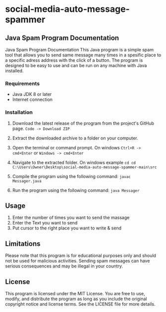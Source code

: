 # social-media-auto-message-spammer

## Java Spam Program Documentation

Java Spam Program Documentation
This Java program is a simple spam tool that allows you to send same message many times in a spesific place to a specific adress address with the click of a button.
The program is designed to be easy to use and can be run on any machine with Java installed.

### Requirements
- Java JDK 8 or later
- Internet connection

### Installation
1. Download the latest release of the program from the project's GitHub page. ``` Code -> Download ZIP ```
2. Extract the downloaded archive to a folder on your computer.
3. Open the terminal or command prompt. On windows ``` Ctrl+R -> cmd+Enter ``` or ``` Windows -> cmd+Enter ```
4. Navigate to the extracted folder. On windows example  ``` cd cd C:\Users\Owner\Desktop\social-media-auto-message-spammer-main\src ```
5. Compile the program using the following command: 
``` javac Messager.java ```

6. Run the program using the following command:
``` java Messager ```

## Usage
1. Enter the number of times you want to send the massage
2. Enter the Text you want to send
3. Put cursor to the right place you want to write & send

## Limitations
Please note that this program is for educational purposes only and should not be used for malicious activities. Sending spam messages can have serious consequences and may be illegal in your country.

## License
This program is licensed under the MIT License. You are free to use, modify, and distribute the program as long as you include the original copyright notice and license terms. See the LICENSE file for more details.
